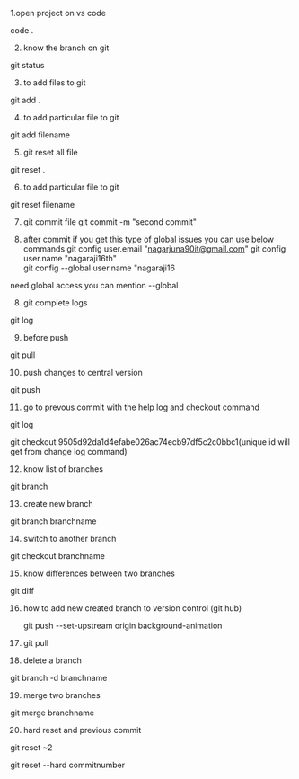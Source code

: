 1.open project on vs code

code .

2. know the branch on git

git status

3. to add files to git

git add .

4. to add particular file to git

git add filename

5. git reset all file 

git reset .

6. to add particular file to git

git reset filename

7. git commit file
git commit -m "second commit"

8. after commit if you  get this type of global issues you can use below commands
 git config user.email "nagarjuna90it@gmail.com"
git config user.name "nagaraji16th"      
  git config --global user.name "nagaraji16
  
  need global access you can mention --global
  
8. git complete logs

git log

9. before push 

git pull

10. push changes to central version

git push

11. go to prevous commit with the help log and checkout command

git log

git checkout 9505d92da1d4efabe026ac74ecb97df5c2c0bbc1(unique id will get from change log command)

12.  know list of branches

git branch

13. create new branch 

git branch branchname

14. switch to another branch

git checkout branchname

15. know differences between two branches

git diff

16. how to add new created branch to version control (git hub)

    git push --set-upstream origin background-animation
	
17. git pull

18. delete a branch

git branch -d branchname

19. merge two branches

git merge branchname


20. hard reset and previous commit


git reset ~2

git reset --hard commitnumber
